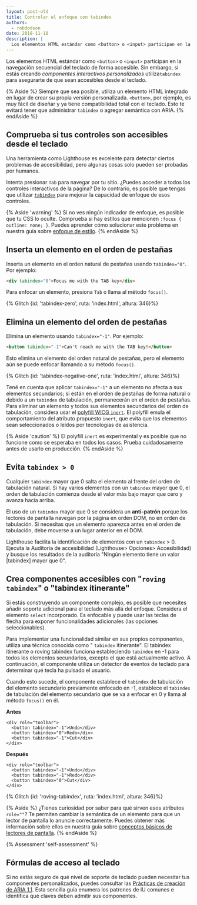 ```yaml
---
layout: post-old
title: Controlar el enfoque con tabindex
authors:
  - robdodson
date: 2018-11-18
description: |
  Los elementos HTML estándar como <button> o <input> participan en la navegación secuencial del teclado de forma accesible. Si estás creando componentes interactivos personalizados, utiliza tabindex para asegurarte de que sean accesibles desde el teclado
---
```


Los elementos HTML estándar como `<button>` o `<input>` participan en la navegación secuencial del teclado de forma accesible. Sin embargo, si estás creando *componentes interactivos personalizados* utiliza`tabindex` para asegurarte de que sean accesibles desde el teclado.

{% Aside %} Siempre que sea posible, utiliza un elemento HTML integrado en lugar de crear su propia versión personalizada. `<button>`, por ejemplo, es muy fácil de diseñar y ya tiene compatibilidad total con el teclado. Esto te evitará tener que administrar `tabindex` o agregar semántica con ARIA. {% endAside %}

## Comprueba si tus controles son accesibles desde el teclado

Una herramienta como Lighthouse es excelente para detectar ciertos problemas de accesibilidad, pero algunas cosas solo pueden ser probadas por humanos.

Intenta presionar `Tab` para navegar por tu sitio. ¿Puedes acceder a todos los controles interactivos de la página? De lo contrario, es posible que tengas que utilizar [`tabindex`](https://developer.mozilla.org/docs/Web/HTML/Global_attributes/tabindex) para mejorar la capacidad de enfoque de esos controles.

{% Aside 'warning' %} Si no ves ningún indicador de enfoque, es posible que tu CSS lo oculte. Comprueba si hay estilos que mencionen `:focus { outline: none; }`. Puedes aprender cómo solucionar este problema en nuestra guía sobre [enfoque de estilo](/style-focus). {% endAside %}

## Inserta un elemento en el orden de pestañas

Inserta un elemento en el orden natural de pestañas usando `tabindex="0"`. Por ejemplo:

```html
<div tabindex="0">Focus me with the TAB key</div>
```

Para enfocar un elemento, presiona  `Tab` o llama al método `focus()`.

{% Glitch {id: 'tabindex-zero', ruta: 'index.html', altura: 346}%}

## Elimina un elemento del orden de pestañas

Elimina un elemento usando `tabindex="-1"`. Por ejemplo:

```html
<button tabindex="-1">Can't reach me with the TAB key!</button>
```

Esto elimina un elemento del orden natural de pestañas, pero el elemento aún se puede enfocar llamando a su método `focus()`.

{% Glitch {id: 'tabindex-negative-one', ruta: 'index.html', altura: 346}%}

Tené en cuenta que aplicar `tabindex="-1"` a un elemento no afecta a sus elementos secundarios; si están en el orden de pestañas de forma natural o debido a un `tabindex` de tabulación, permanecerán en el orden de pestañas. Para eliminar un elemento y todos sus elementos secundarios del orden de tabulación, considera usar el [polyfill WICG `inert`](https://github.com/WICG/inert). El polyfill emula el comportamiento del atributo propuesto `inert`, que evita que los elementos sean seleccionados o leídos por tecnologías de asistencia.

{% Aside 'caution' %} El polyfill `inert` es experimental y es posible que no funcione como se esperaba en todos los casos. Prueba cuidadosamente antes de usarlo en producción. {% endAside %}

## Evita `tabindex > 0`

Cualquier `tabindex` mayor que 0 salta el elemento al frente del orden de tabulación natural. Si hay varios elementos con un `tabindex` mayor que 0, el orden de tabulación comienza desde el valor más bajo mayor que cero y avanza hacia arriba.

El uso de un `tabindex` mayor que 0 se considera un **anti-patrón** porque los lectores de pantalla navegan por la página en orden DOM, no en orden de tabulación. Si necesitas que un elemento aparezca antes en el orden de tabulación, debe moverse a un lugar anterior en el DOM.

Lighthouse facilita la identificación de elementos con un `tabindex` &gt; 0. Ejecuta la Auditoría de accesibilidad (Lighthouse&gt; Opciones&gt; Accesibilidad) y busque los resultados de la auditoría "Ningún elemento tiene un valor [tabindex] mayor que 0".

## Crea componentes accesibles con "`roving tabindex`" o "tabindex itinerante"

Si estás construyendo un componente complejo, es posible que necesites añadir soporte adicional para el teclado más allá del enfoque. Considera el elemento `select` incorporado. Es enfocable y puede usar las teclas de flecha para exponer funcionalidades adicionales (las opciones seleccionables).

Para implementar una funcionalidad similar en sus propios componentes, utiliza una técnica conocida como " `tabindex` itinerante". El tabindex itinerante o roving tabindex funciona estableciendo `tabindex` en -1 para todos los elementos secundarios, excepto el que está actualmente activo. A continuación, el componente utiliza un detector de eventos de teclado para determinar qué tecla ha pulsado el usuario.

Cuando esto sucede, el componente establece el `tabindex` de tabulación del elemento secundario previamente enfocado en -1, establece el `tabindex` de tabulación del elemento secundario que se va a enfocar en 0 y llama al método `focus()` en él.

**Antes**

```html/2-3
<div role="toolbar">
  <button tabindex="-1">Undo</div>
  <button tabindex="0">Redo</div>
  <button tabindex="-1">Cut</div>
</div>
```

**Después**

```html/2-3
<div role="toolbar">
  <button tabindex="-1">Undo</div>
  <button tabindex="-1">Redo</div>
  <button tabindex="0">Cut</div>
</div>
```

{% Glitch {id: 'roving-tabindex', ruta: 'index.html', altura: 346}%}

{% Aside %} ¿Tienes curiosidad por saber para qué sirven esos atributos `role=""`? Te permiten cambiar la semántica de un elemento para que un lector de pantalla lo anuncie correctamente. Puedes obtener más información sobre ellos en nuestra guía sobre [conceptos básicos de lectores de pantalla](/semantics-and-screen-readers). {% endAside %}

{% Assessment 'self-assessment' %}

## Fórmulas de acceso al teclado

Si no estás seguro de qué nivel de soporte de teclado pueden necesitar tus componentes personalizados, puedes consultar las [Prácticas de creación de ARIA 1.1](https://www.w3.org/TR/wai-aria-practices-1.1/). Esta sencilla guía enumera los patrones de IU comunes e identifica qué claves deben admitir sus componentes.
